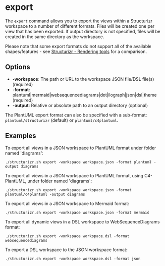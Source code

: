 # export

The ```export``` command allows you to export the views within a Structurizr workspace to a number of different formats.
Files will be created one per view that has been exported.
If output directory is not specified, files will be created in the same directory as the workspace.

Please note that some export formats do not support all of the available shapes/features - see [Structurizr - Rendering tools](https://structurizr.org/#rendering) for a comparison.

## Options

- __-workspace__: The path or URL to the workspace JSON file/DSL file(s) (required)
- __-format__: plantuml|mermaid|websequencediagrams|dot|ilograph|json|dsl|theme (required)
- __-output__: Relative or absolute path to an output directory (optional)

The PlantUML export format can also be specified with a sub-format: `plantuml/structurizr` (default) or `plantuml/c4plantuml`.

## Examples

To export all views in a JSON workspace to PlantUML format under folder named 'diagrams':

```
./structurizr.sh export -workspace workspace.json -format plantuml -output diagrams
```

To export all views in a JSON workspace to PlantUML format, using C4-PlantUML, under folder named 'diagrams':

```
./structurizr.sh export -workspace workspace.json -format plantuml/c4plantuml -output diagrams
```

To export all views in a JSON workspace to Mermaid format:

```
./structurizr.sh export -workspace workspace.json -format mermaid
```

To export all dynamic views in a DSL workspace to WebSequenceDiagrams format:

```
./structurizr.sh export -workspace workspace.dsl -format websequencediagrams
```

To export a DSL workspace to the JSON workspace format:

```
./structurizr.sh export -workspace workspace.dsl -format json
```

